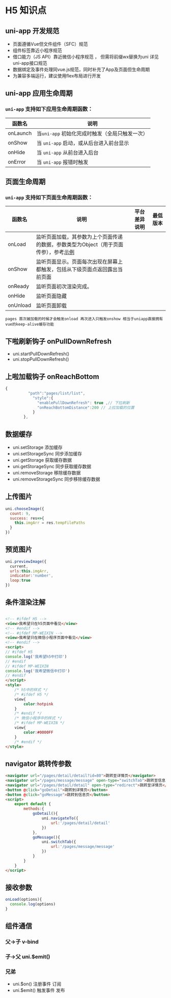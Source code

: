 # H5 知识点
## uni-app 开发规范
- 页面遵循Vue但文件组件（SFC）规范
- 组件标签靠近小程序规范
- 借口能力（JS API）靠近微信小程序规范 ， 但需将前缀wx替换为uni 详见uni-app接口规范
- 数据绑定及事件处理同vue.js规范，同时补充了App及页面但生命周期
- 为兼容多端运行，建议使用flex布局进行开发
## uni-app 应用生命周期

### `uni-app` 支持如下应用生命周期函数：

| 函数名   | 说明                                           |
| -------- | ---------------------------------------------- |
| onLaunch | 当`uni-app` 初始化完成时触发（全局只触发一次） |
| onShow   | 当 `uni-app` 启动，或从后台进入前台显示        |
| onHide   | 当 `uni-app` 从前台进入后台                    |
| onError  | 当 `uni-app` 报错时触发                        |

## 页面生命周期

### `uni-app` 支持如下页面生命周期函数：

| 函数名   | 说明                                                                                                                                      | 平台差异说明 | 最低版本 |
| -------- | ----------------------------------------------------------------------------------------------------------------------------------------- | ------------ | -------- |
| onLoad   | 监听页面加载，其参数为上个页面传递的数据，参数类型为Object（用于页面传参），参考[示例](https://uniapp.dcloud.io/api/router?id=navigateto) |              |          |
| onShow   | 监听页面显示。页面每次出现在屏幕上都触发，包括从下级页面点返回露出当前页面                                                                |              |          |
| onReady  | 监听页面初次渲染完成。                                                                                                                    |              |          |
| onHide   | 监听页面隐藏                                                                                                                              |              |          |
| onUnload | 监听页面卸载                                                                                                                              |              |          |

`pages 首次被加载的时候才会触发onload 再次进入只触发onshow 相当于uniapp直接拥有vue的keep-alive缓存功能`
## 下啦刷新钩子 onPullDownRefresh
- uni.startPullDownRefresh()
- uni.stopPullDownRefresh()
## 上啦加载钩子  onReachBottom
```js
{
		  "path":"pages/list/list",
		    "style":{
		      "enablePullDownRefresh": true ,// 下拉刷新
			  "onReachBottomDistance":200 // 上拉加载的位置
		    }
		},
```
## 数据缓存
- uni.setStorage 添加缓存
- uni.setStorageSync 同步添加缓存
- uni.getStorage 获取缓存数据
- uni.getStorageSync 同步获取缓存数据
- uni.removeStorage 移除缓存数据
- uni.removeStorageSync 同步移除缓存数据
## 上传图片
```js
uni.chooseImage({
  count: 9,
  success: res=>{
    this.imgArr = res.tempFilePaths
  }
})
```
## 预览图片
```js
uni.previewImage({
  current,
  urls:this.imgArr,
  indicator:'number',
  loop:true
})
```
## 条件渲染注解
```html

<!-- #ifdef H5 -->
<view>我希望只在h5页面中看见</view>
<!-- #endif -->
<!-- #ifdef MP-WEIXIN -->
<view>我希望只在微信小程序页面中看见</view>
<!-- #endif -->
<script>
// #ifdef H5
console.log('我希望h5中打印')
// #endif
// #ifdef MP-WEIXIN
console.log('我希望微信中打印')
// #endif
</script>
<style>
	/* h5中的样式 */
	/* #ifdef H5 */
	view{
		color:hotpink
	}
	/* #endif */
	/* 微信小程序中的样式 */
	/* #ifdef MP-WEIXIN */
	view{
		color:#0000FF
	}
	/* #endif */
</style>
```
## navigator 跳转传参数
```html
<navigator url="/pages/detail/detail?id=80">跳转至详情页</navigator>
<navigator url="/pages/message/message" open-type="switchTab">跳转至信息页</navigator>
<navigator url="/pages/detail/detail" open-type="redirect">跳转至详情页</navigator>
<button @click="goDetail">跳转到详情页</button>
<button @click="goMessage">跳转到信息页</button>
<script>
	export default {
		methods:{
			goDetail(){
				uni.navigateTo({
					url:'/pages/detail/detail'
				})
			},
			goMessage(){
				uni.switchTab({
					url:'/pages/message/message'
				})
			}
		}
	}
</script>
```
## 接收参数
```js
onLoad(options){
  console.log(options)
}
```
## 组件通信
### 父->子 v-bind
### 子->父 uni.$emit()
### 兄弟 
- uni.$on() 注册事件 订阅
- uni.$emit() 触发事件 发布